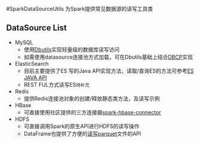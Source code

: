 #SparkDataSourceUtils
为Spark提供常见数据源的读写工具类

## DataSource List
- MySQL
  - 使用[Dbutils](https://commons.apache.org/proper/commons-dbutils/)实现轻量级的数据库读写访问
  - 如需使用datasource连接池方式加载，可在Dbutils基础上结合[DBCP](https://commons.apache.org/proper/commons-dbcp/)实现
- ElasticSearch
  - 目前主要提供了ES 写的Java API实现方法，读取/查询ES的方法可参考[ES JAVA API](https://www.elastic.co/guide/en/elasticsearch/client/java-api/current/java-api.html)
  - REST FUL方式读写ES`待补充`
- Redis
  - 提供Redis连接池对象的创建/释放静态类方法，及读写示例 
- HBase
  - 可直接使用社区提供的三方连接器[spark-hbase-connector](https://github.com/nerdammer/spark-hbase-connector) 
- HDFS
  - 可直接调用Spark的原生API进行HDFS的读写操作
  - DataFrame也提供了方便的[读写parquet](http://spark.apache.org/docs/latest/sql-programming-guide.html#loading-data-programmatically)文件的API
